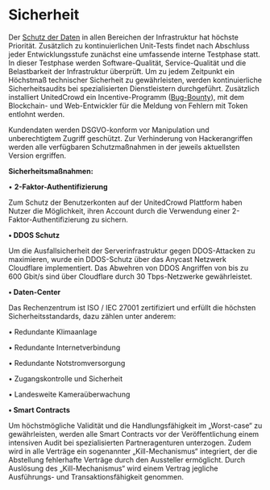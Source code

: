 # Sicherheit

Der [Schutz der Daten](https://unitedcrowd.com/datenschutz/) in allen Bereichen der Infrastruktur hat höchste Priorität. Zusätzlich zu kontinuierlichen Unit-Tests findet nach Abschluss jeder Entwicklungsstufe zunächst eine umfassende interne Testphase statt. In dieser Testphase werden Software-Qualität, Service-Qualität und die Belastbarkeit der Infrastruktur überprüft. Um zu jedem Zeitpunkt ein Höchstmaß technischer Sicherheit zu gewährleisten, werden kontinuierliche Sicherheitsaudits bei spezialisierten Dienstleistern durchgeführt. Zusätzlich installiert UnitedCrowd ein Incentive-Programm \([Bug-Bounty](https://www.hackerone.com/unitedcrowd)\), mit dem Blockchain- und Web-Entwickler für die Meldung von Fehlern mit Token entlohnt werden.

Kundendaten werden DSGVO-konform vor Manipulation und unberechtigtem Zugriff geschützt. Zur Verhinderung von Hackerangriffen werden alle verfügbaren Schutzmaßnahmen in der jeweils aktuellsten Version ergriffen.

**Sicherheitsmaßnahmen:**

•    **2-Faktor-Authentifizierung**

Zum Schutz der Benutzerkonten auf der UnitedCrowd Plattform haben Nutzer die Möglichkeit, ihren Account durch die Verwendung einer 2-Faktor-Authentifizierung zu sichern.

**•    DDOS Schutz**

Um die Ausfallsicherheit der Serverinfrastruktur gegen DDOS-Attacken zu maximieren, wurde ein DDOS-Schutz über das Anycast Netzwerk Cloudflare implementiert. Das Abwehren von DDOS Angriffen von bis zu 600 Gbit/s sind über Cloudflare durch 30 Tbps-Netzwerke gewährleistet.

**•    Daten-Center**

Das Rechenzentrum ist ISO / IEC 27001 zertifiziert und erfüllt die höchsten Sicherheitsstandards, dazu zählen unter anderem:

•      Redundante Klimaanlage

•      Redundante Internetverbindung

•      Redundante Notstromversorgung

•      Zugangskontrolle und Sicherheit

•      Landesweite Kameraüberwachung

**•    Smart Contracts**

Um höchstmögliche Validität und die Handlungsfähigkeit im „Worst-case“ zu gewährleisten, werden alle Smart Contracts vor der Veröffentlichung einem intensiven Audit bei spezialisierten Partneragenturen unterzogen. Zudem wird in alle Verträge ein sogenannter „Kill-Mechanismus“ integriert, der die Abstellung fehlerhafte Verträge durch den Aussteller ermöglicht. Durch Auslösung des „Kill-Mechanismus“ wird einem Vertrag jegliche Ausführungs- und Transaktionsfähigkeit genommen.

